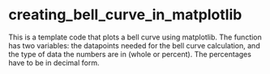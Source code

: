 # creating_bell_curve_in_matplotlib
This is a template code that plots a bell curve using matplotlib. The function has two variables: the datapoints needed for the bell curve calculation, and the type of data the numbers are in (whole or percent). The percentages have to be in decimal form.
